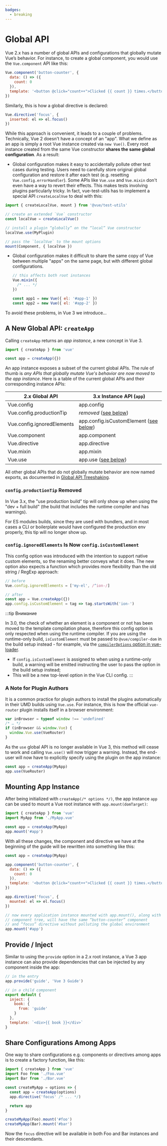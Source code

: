 ```yaml
---
badges:
  - breaking
---
```


# Global API <MigrationBadges :badges="$frontmatter.badges" />

Vue 2.x has a number of global APIs and configurations that globally mutate Vue’s behavior. For instance, to create a global component, you would use the `Vue.component` API like this:

```js
Vue.component('button-counter', {
  data: () => ({
    count: 0
  }),
  template: '<button @click="count++">Clicked {{ count }} times.</button>'
})
```

Similarly, this is how a global directive is declared:

```js
Vue.directive('focus', {
  inserted: el => el.focus()
})
```

While this approach is convenient, it leads to a couple of problems. Technically, Vue 2 doesn't have a concept of an "app". What we define as an app is simply a root Vue instance created via `new Vue()`. Every root instance created from the same Vue constructor **shares the same global configuration**. As a result:

- Global configuration makes it easy to accidentally pollute other test cases during testing. Users need to carefully store original global configuration and restore it after each test (e.g. resetting `Vue.config.errorHandler`). Some APIs like `Vue.use` and `Vue.mixin` don't even have a way to revert their effects. This makes tests involving plugins particularly tricky. In fact, vue-test-utils has to implement a special API `createLocalVue` to deal with this:

```js
import { createLocalVue, mount } from '@vue/test-utils'

// create an extended `Vue` constructor
const localVue = createLocalVue()

// install a plugin “globally” on the “local” Vue constructor
localVue.use(MyPlugin)

// pass the `localVue` to the mount options
mount(Component, { localVue })
```

- Global configuration makes it difficult to share the same copy of Vue between multiple "apps" on the same page, but with different global configurations.

  ```js
  // this affects both root instances
  Vue.mixin({
    /* ... */
  })

  const app1 = new Vue({ el: '#app-1' })
  const app2 = new Vue({ el: '#app-2' })
  ```

To avoid these problems, in Vue 3 we introduce…

## A New Global API: `createApp`

Calling `createApp` returns an _app instance_, a new concept in Vue 3.

```js
import { createApp } from 'vue'

const app = createApp({})
```

An app instance exposes a subset of the current global APIs. The rule of thumb is _any APIs that globally mutate Vue's behavior are now moved to the app instance_. Here is a table of the current global APIs and their corresponding instance APIs:

| 2.x Global API             | 3.x Instance API (`app`)                                                                        |
| -------------------------- | ----------------------------------------------------------------------------------------------- |
| Vue.config                 | app.config                                                                                      |
| Vue.config.productionTip   | _removed_ ([see below](#config-productiontip-removed))                                          |
| Vue.config.ignoredElements | app.config.isCustomElement ([see below](#config-ignoredelements-is-now-config-iscustomelement)) |
| Vue.component              | app.component                                                                                   |
| Vue.directive              | app.directive                                                                                   |
| Vue.mixin                  | app.mixin                                                                                       |
| Vue.use                    | app.use ([see below](#a-note-for-plugin-authors))                                               |

All other global APIs that do not globally mutate behavior are now named exports, as documented in [Global API Treeshaking](./global-api-treeshaking.html).

### `config.productionTip` Removed

In Vue 3.x, the "use production build" tip will only show up when using the "dev + full build" (the build that includes the runtime compiler and has warnings).

For ES modules builds, since they are used with bundlers, and in most cases a CLI or boilerplate would have configured the production env properly, this tip will no longer show up.

### `config.ignoredElements` Is Now `config.isCustomElement`

This config option was introduced with the intention to support native custom elements, so the renaming better conveys what it does. The new option also expects a function which provides more flexibility than the old string / RegExp approach:

```js
// before
Vue.config.ignoredElements = ['my-el', /^ion-/]

// after
const app = Vue.createApp({})
app.config.isCustomElement = tag => tag.startsWith('ion-')
```

:::tip Внимание

In 3.0, the check of whether an element is a component or not has been moved to the template compilation phase, therefore this config option is only respected when using the runtime compiler. If you are using the runtime-only build, `isCustomElement` must be passed to `@vue/compiler-dom` in the build setup instead - for example, via the [`compilerOptions` option in vue-loader](https://vue-loader.vuejs.org/ru/options.html#compileroptions).

- If `config.isCustomElement` is assigned to when using a runtime-only build, a warning will be emitted instructing the user to pass the option in the build setup instead;
- This will be a new top-level option in the Vue CLI config.
  :::

### A Note for Plugin Authors

It is a common practice for plugin authors to install the plugins automatically in their UMD builds using `Vue.use`. For instance, this is how the official `vue-router` plugin installs itself in a browser environment:

```js
var inBrowser = typeof window !== 'undefined'
/* … */
if (inBrowser && window.Vue) {
  window.Vue.use(VueRouter)
}
```

As the `use` global API is no longer available in Vue 3, this method will cease to work and calling `Vue.use()` will now trigger a warning. Instead, the end-user will now have to explicitly specify using the plugin on the app instance:

```js
const app = createApp(MyApp)
app.use(VueRouter)
```

## Mounting App Instance

After being initialized with `createApp(/* options */)`, the app instance `app` can be used to mount a Vue root instance with `app.mount(domTarget)`:

```js
import { createApp } from 'vue'
import MyApp from './MyApp.vue'

const app = createApp(MyApp)
app.mount('#app')
```

With all these changes, the component and directive we have at the beginning of the guide will be rewritten into something like this:

```js
const app = createApp(MyApp)

app.component('button-counter', {
  data: () => ({
    count: 0
  }),
  template: '<button @click="count++">Clicked {{ count }} times.</button>'
})

app.directive('focus', {
  mounted: el => el.focus()
})

// now every application instance mounted with app.mount(), along with its
// component tree, will have the same “button-counter” component
// and “focus” directive without polluting the global environment
app.mount('#app')
```

## Provide / Inject

Similar to using the `provide` option in a 2.x root instance, a Vue 3 app instance can also provide dependencies that can be injected by any component inside the app:

```js
// in the entry
app.provide('guide', 'Vue 3 Guide')

// in a child component
export default {
  inject: {
    book: {
      from: 'guide'
    }
  },
  template: `<div>{{ book }}</div>`
}
```

## Share Configurations Among Apps

One way to share configurations e.g. components or directives among apps is to create a factory function, like this:

```js
import { createApp } from 'vue'
import Foo from './Foo.vue'
import Bar from './Bar.vue'

const createMyApp = options => {
  const app = createApp(options)
  app.directive('focus' /* ... */)

  return app
}

createMyApp(Foo).mount('#foo')
createMyApp(Bar).mount('#bar')
```

Now the `focus` directive will be available in both Foo and Bar instances and their descendants.
